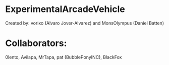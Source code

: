 # ExperimentalArcadeVehicle
Created by: vorixo (Alvaro Jover-Alvarez) and MonsOlympus (Daniel Batten)

# Collaborators:
0lento, Avilapa, MrTapa, pat (BubblePonyINC), BlackFox
